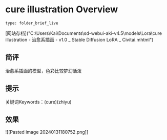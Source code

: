 # cure illustration Overview
 
```ccard
type: folder_brief_live
```
 
[网站存档]("C:\Users\Kai\Documents\sd-webui-aki-v4.5\models\Lora\cure illustration - 治愈系插画 - v1.0 _ Stable Diffusion LoRA _ Civitai.mhtml")

## 简评
治愈系插画的模型，色彩比较梦幻活泼
## 提示
关键词Keywords：(cure)(zhiyu)
## 效果
![[Pasted image 20240131180752.png]]
